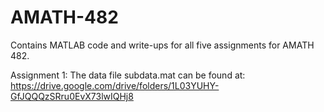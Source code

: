 # AMATH-482
Contains MATLAB code and write-ups for all five assignments for AMATH 482.

Assignment 1: The data file subdata.mat can be found at: https://drive.google.com/drive/folders/1L03YUHY-GfJQQQzSRru0EvX73lwIQHj8
